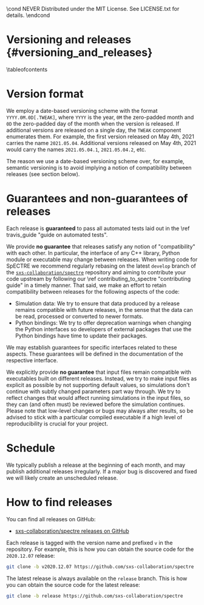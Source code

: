 \cond NEVER
Distributed under the MIT License.
See LICENSE.txt for details.
\endcond

# Versioning and releases {#versioning_and_releases}

\tableofcontents

# Version format

We employ a date-based versioning scheme with the format `YYYY.0M.0D[.TWEAK]`,
where `YYYY` is the year, `0M` the zero-padded month and `0D` the zero-padded
day of the month when the version is released. If additional versions are
released on a single day, the `TWEAK` component enumerates them. For example,
the first version released on May 4th, 2021 carries the name `2021.05.04`.
Additional versions released on May 4th, 2021 would carry the names
`2021.05.04.1`, `2021.05.04.2`, etc.

The reason we use a date-based versioning scheme over, for example, semantic
versioning is to avoid implying a notion of compatibility between releases (see
section below).

# Guarantees and non-guarantees of releases

Each release is **guaranteed** to pass all automated tests laid out in the
\ref travis_guide "guide on automated tests".

We provide **no guarantee** that releases satisfy any notion of "compatibility"
with each other. In particular, the interface of any C++ library, Python module
or executable may change between releases. When writing code for SpECTRE we
recommend regularly rebasing on the latest `develop` branch of the
[`sxs-collaboration/spectre`](https://github.com/sxs-collaboration/spectre)
repository and aiming to contribute your code upstream by following our \ref
contributing_to_spectre "contributing guide" in a timely manner. That said, we
make an effort to retain compatibility between releases for the following
aspects of the code:

- Simulation data: We try to ensure that data produced by a release remains
  compatible with future releases, in the sense that the data can be read,
  processed or converted to newer formats.
- Python bindings: We try to offer deprecation warnings when changing the Python
  interfaces so developers of external packages that use the Python bindings
  have time to update their packages.

We may establish guarantees for specific interfaces related to these aspects.
These guarantees will be defined in the documentation of the respective
interface.

We explicitly provide **no guarantee** that input files remain compatible with
executables built on different releases. Instead, we try to make input files as
explicit as possible by not supporting default values, so simulations don't
continue with subtly changed parameters part way through. We try to reflect
changes that would affect running simulations in the input files, so they can
(and often must) be reviewed before the simulation continues. Please note that
low-level changes or bugs may always alter results, so be advised to stick with
a particular compiled executable if a high level of reproducibility is crucial
for your project.

# Schedule

We typically publish a release at the beginning of each month, and may publish
additional releases irregularly. If a major bug is discovered and fixed we will
likely create an unscheduled release.

# How to find releases

You can find all releases on GitHub:

- [sxs-collaboration/spectre releases on GitHub](https://github.com/sxs-collaboration/spectre/releases)

Each release is tagged with the version name and prefixed `v` in the repository.
For example, this is how you can obtain the source code for the `2020.12.07`
release:

```sh
git clone -b v2020.12.07 https://github.com/sxs-collaboration/spectre
```

The latest release is always available on the `release` branch. This is how you
can obtain the source code for the latest release:

```sh
git clone -b release https://github.com/sxs-collaboration/spectre
```

